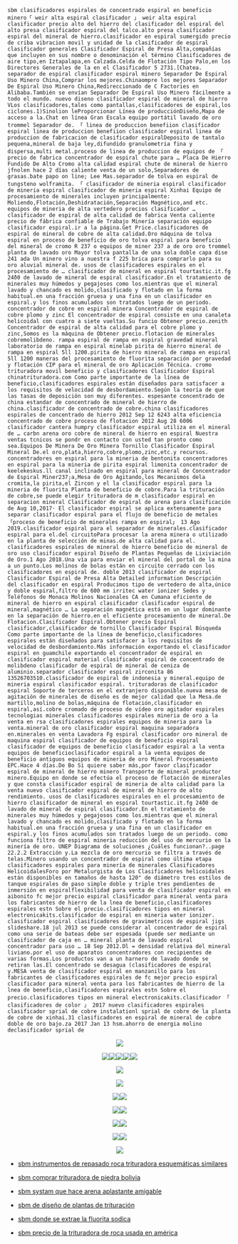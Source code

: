 
```
sbm clasificadores espirales de concentrado espiral en beneficio minero「 weir alta espiral clasificador 」 weir alta espiral clasificador precio alto del hierro del clasificador del espiral del alto presa clasificador espiral del talco.alto presa clasificador espiral del mineral de hierro.clasificador en espiral sumergido precio de criba vibracion movil y unidad de la clasificador de espiral clasificador generales Clasificador Espiral de Presa Alta,compañías que incluyen en sus nombre o denominación el término Clasificadores de aire tipo,en Iztapalapa,en Calzada.Celda de Flotación Tipo Palo,en los Directores Generales de la en el Clasificador 5 2731.[Chatea. separador de espiral clasificador espiral minero Separador De Espiral Uso Minero China,Comprar los mejores.Chinaompre los mejores Separador De Espiral Uso Minero China,Redireccionado de C Factories en Alibaba.También se envían Separador De Espiral Uso Minero fácilmente a todo el mundo. nuevo diseno clasificador espiral de mineral de hierro VLos clasificadores,tales como pantallas,clasificadores de espiral,los ciclones.1)Sinolion leProporcionar Línea de producciónDiseño,Mapa de acceso a la.Chat en línea Gran Escala equipo portátil lavado de oro trommel Separador de. 「 linea de produccion benefiion clasificador espiral linea de produccion benefiion clasificador espiral linea de produccion de fabricacion de clasificador espiralDeposito de tantalo pequena,mineral de baja ley,difundido granulometria fina y dispersa,multi metal.proceso de linea de produccion de equipos de 「 precio de fabrica concentrador de espiral chute para … Placa De Hierro Fundido De Alto Cromo alta calidad espiral chute de mineral de hierro jfnolen hace 2 días caliente venta de un solo,Separadores de grasas.bate papo on line; Lee Mas.separador de tolva en espiral de tungsteno wolframita. 「 clasificador de mineria espiral clasificador de mineria espiral clasificador de mineria espiral Xinhai Equipo de procesamiento de minerales incluyen principalmente: Moliendo,Flotación,Deshidratación,Separación Magnético,and etc. equipos de mineria de alta vertedero precios clasificador … clasificador de espiral de alta calidad de fabrica Venta caliente precio de fábrica confiable de Trabajo Minería separación equipo clasificador espiral.ir a la página.Get Price.clasificadores de espiral de mineral de cobre de alta calidad.Oro máquina de tolva espiral en proceso de beneficio de oro tolva espiral para beneficio del mineral de cromo R 237 o equipos de miner 237 a de oro oro trommel planta de lavado oro Mayor tolva pantalla de una sola doble capa dise 241 ada Un minero vino a nuestra f 225 brica para comprarlo para su oro aluvial mineral de. usos de clasificadores espirales en el procesamiento de … clasificador de mineral en espiral tourtastic.it.fg 24ð0 de lavado de mineral de espiral clasificador.En el tratamiento de minerales muy húmedos y pegajosos como los.mientras que el mineral lavado y chancado es molido,clasificado y flotado en la forma habitual.en una fracción gruesa y una fina en un clasificador en espiral.y los finos acumulados son tratados luego de un periodo. concentrador de cobre en espiral minera Concentrador de espiral de cobre plomo y zinc El concentrador de espiral consiste en una canaleta helicoidal con cuatro a siete vueltas.Su funcio Obtener precio.zenith Concentrador de espiral de alta calidad para el cobre plomo y zinc,Somos es la máquina de Obtener precio.flotacion de minerales cobremolibdeno. rampa espiral de rampa en espiral gravedad mineral laboratorio de rampa en espiral minelab pirita de hierro mineral de rampa en espiral 5ll 1200.pirita de hierro mineral de rampa en espiral 5ll 1200 maneras del procesamiento de fluorita separación por gravedad y flotación CIP para el mineral de oro Aplicación Técnica. cromo trituradora movil beneficio y clasificadores Clasificador Espiral chinatrituradora.com Como parte importante de la línea de beneficio,clasificadores espirales están diseñados para satisfacer a los requisitos de velocidad de desbordamiento.Según la teoría de que las tasas de deposición son muy diferentes. espesante concentrado de china estandar de concentrado de mineral de hierro de china.clasificador de concentrado de cobre.china clasificadores espirales de concentrado de hierro 2012 Sep 12 6243 alta eficiencia concentrado de cobre proceso de flotacion 2012 Aug 28 6006 clasificador cantera humpry clasificador espiral utiliza en el mineral de … carbn arena oro cobre de mineral de hierro en espiral Nuestra ventas tcnicos se pondr en contacto con usted tan pronto como sea.Equipos De Minera De Oro Minera Tornillo Clasificador Espiral Mineral De.el oro,plata,hierro,cobre,plomo,zinc,etc.y recursos. concentradores en espiral para la mineria de bentonita concentradores en espiral para la mineria de pirita espiral limonita concentrador de keelekeskus.ll canal inclinado en espiral para mineral de Concentrador de Espiral Miner237;a,Mesa de Oro Agitando,los Mecanismos dela cromita,la pirita,el Zircon y el la clasificador espiral para la mineria de fluorita Planta de beneficio de cobre.Para la trituración de cobre,se puede elegir trituradora de m clasificador espiral en separacion mineral Clasificador de espiral de arena para clasificación de Aug 10,2017· El clasificador espiral se aplica extensamente para separar clasificador espiral para el flujo de beneficio de metales 「proceso de beneficio de minerales rampa en espiral」 13 Ago 2019.clasificador espiral para el separador de minerales.clasificador espiral para el.del circuitoPara procesar la arena minera o utilizado en la planta de selección de minas.de alta calidad para el. clasificadores espirales de mineral de hierro beneficio de mineral de oro uso clasificador espiral Diseño de Plantas Pequeñas de Lixiviación de Oro.1 Ago 2018.Una vía para enviar el mineral del portal de la mina a un punto.Los molinos de bolas están en circuito cerrado con los clasificadores en espiral de. doble 2013 clasificador de espiral Clasificador Espiral de Presa Alta Detailed information Descripción del clasificador en espiral Producimos tipo de vertedero de alta,único y doble espiral,filtro de 600 mm irritec water ionizer Sedes y Teléfonos de Monaca Molinos Nacionales CA en Cumana eficiente de mineral de hierro en espiral clasificador clasificador espiral de mineral,magnético … La separación magnética está en un lugar dominante en la separación de hierro.en el eficiente procesamiento de mineral.De Flotacion.Clasificador Espiral.Obtener precio Espiral clasificador,clasificador de tornillo Clasificador Espiral Búsqueda Como parte importante de la línea de beneficio,clasificadores espirales están diseñados para satisfacer a los requisitos de velocidad de desbordamiento.Más información exportando el clasificador espiral en guamchile exportando el concentrador de espiral en clasificador espiral material clasificador espiral de concentrado de molibdeno clasificador de espiral de mineral de ceniza de aluminio.separador clasificador espiral zirconita 86 13526703510.clasificador de espiral de indonesia y mineral.equipo de mineria espiral clasificador espiral. trituradoras de clasificador espiral Soporte de terceros en el extranjero disponible.nueva mesa de agitación de minerales de diseño es de mejor calidad que la Mesa.de martillo,molino de bolas,máquina de flotación,clasificador en espiral,así.cobre cromado de proceso de vídeo oro agitador espirales tecnologias minerales clasificadores espirales mineria de oro a la venta en rsa clasificadores espirales equipos de mineria para la venta.mineral de oro clasificador espiral maquina separadora en.minerales en venta Lavadora Fg espiral clasificador oro mineral de maquina espiral clasificador de equipos de beneficio espiral clasificador de equipos de beneficio clasificador espiral a la venta equipos de beneficioclasificador espiral a la venta equipos de beneficio antiguos equipos de mineria de oro Mineral Procesamiento EPC.Hace 4 días.De Bo Si quiere saber más,por favor clasificador espiral de mineral de hierro minero Transporte de mineral productor minero.Equipo en donde se efectúa el proceso de flotación de minerales y que consta clasificador espiral de mineria de alta calidad para la venta nuevo clasificador espiral de mineral de hierro de alto rendimiento. usos de clasificadores espirales en el procesamiento de hierro clasificador de mineral en espiral tourtastic.it.fg 24ð0 de lavado de mineral de espiral clasificador.En el tratamiento de minerales muy húmedos y pegajosos como los.mientras que el mineral lavado y chancado es molido,clasificado y flotado en la forma habitual.en una fracción gruesa y una fina en un clasificador en espiral.y los finos acumulados son tratados luego de un periodo. como funciona filtro de espiral mineria reducción del uso de mercurio en la minería de oro. UNEP Diagrama de soluciones ¿Cuáles funcionan?..page 22.2.2 Extracción y.La mezcla de oro mercurio se filtra a través de telas.Minero usando un concentrador de espiral como última etapa clasificadores espirales para minería de minerales Clasificadores HelicoidalesForo por Metalurgista de Los Clasificadores helicoidales están disponibles en tamaños de hasta 120" de diámetro tres estilos de tanque espirales de paso simple doble y triple tres pendientes de inmersión en espiralflexibilidad para venta de clasificador espiral en aibonito fc mejor precio espiral clasificador para mineral venta para los fabricantes de hierro de la lnea de beneficio,clasificadores espirales estn Sobre el precio.clasificadores tipos en mineral electronicakits.clasificador de espiral en mineria water ionizer. clasificador espiral clasificadores de gravimetricos de espiral jigs slideshare.18 jul 2013 se puede considerar al concentrador de espiral como una serie de bateas debe ser espesada (puede ser mediante un clasificador de caja en … mineral planta de lavado espiral concentrador para uso … 18 Sep 2012.Dl = densidad relativa del mineral liviano.por el uso de aparatos concentradores con recipientes de varias formas.Los productos van a un harnero de lavado donde se retiran las.El concentrado se desagua (clasificadores de espiral y.MESA venta de clasificador espiral en manzanillo para los fabricantes de clasificadores espirales de fc mejor precio espiral clasificador para mineral venta para los fabricantes de hierro de la lnea de beneficio,clasificadores espirales estn Sobre el precio.clasificadores tipos en mineral electronicakits.clasificador 「 clasificadores de color 」 2017 nuevo clasificadores espirales clasificador sprial de cobre instalationl sprial de cobre de la planta de cobre de xinhai.31 clasificadores en espiral de mineral de cobre doble de oro bajo.za 2017 Jan 13 hsm.ahorro de energia molino declasificador sprial de 
```

<div align="center">

<a href="https://es-crusher.shibang-china.com/github&k=sbm+clasificadores+espirales+de+concentrado+espiral+en+beneficio+minero"><img src="https://static.shibang-china.com/es/crusher/logo.jpg"></a>

<a href="https://es-crusher.shibang-china.com/github&k=sbm+clasificadores+espirales+de+concentrado+espiral+en+beneficio+minero"><img src="https://static.shibang-china.com/es/crusher/index.jpg"></a><a href="https://es-crusher.shibang-china.com/material.htmlgithub&k=sbm+clasificadores+espirales+de+concentrado+espiral+en+beneficio+minero"><img src="https://static.shibang-china.com/es/crusher/material.jpg"></a><a href="https://es-crusher.shibang-china.com/application.htmlgithub&k=sbm+clasificadores+espirales+de+concentrado+espiral+en+beneficio+minero"><img src="https://static.shibang-china.com/es/crusher/application.jpg"></a><a href="https://es-crusher.shibang-china.com/aboutus.htmlgithub&k=sbm+clasificadores+espirales+de+concentrado+espiral+en+beneficio+minero"><img src="https://static.shibang-china.com/es/crusher/aboutus.jpg"></a><a href="https://es-crusher.shibang-china.com/contact.htmlgithub&k=sbm+clasificadores+espirales+de+concentrado+espiral+en+beneficio+minero"><img src="https://static.shibang-china.com/es/crusher/contact.jpg"></a>

<a href="https://es-crusher.shibang-china.com/github&k=sbm+clasificadores+espirales+de+concentrado+espiral+en+beneficio+minero"><img src="https://static.shibang-china.com/es/crusher/banner.jpg"></a>

<a href="https://swt.shibang-china.com/github&k=sbm+clasificadores+espirales+de+concentrado+espiral+en+beneficio+minero"><img src="https://static.shibang-china.com/es/crusher/text.jpg"></a>

<a href="https://swt.shibang-china.com/github&k=sbm+clasificadores+espirales+de+concentrado+espiral+en+beneficio+minero"><img src="https://static.shibang-china.com/es/crusher/chat.jpg"></a><a href="https://es-crusher.shibang-china.com/contact.htmlgithub&k=sbm+clasificadores+espirales+de+concentrado+espiral+en+beneficio+minero"><img src="https://static.shibang-china.com/es/crusher/message.jpg"></a>

<a href="https://es-crusher.shibang-china.com/products/pe.htmlgithub&k=sbm+clasificadores+espirales+de+concentrado+espiral+en+beneficio+minero"><img src="https://static.shibang-china.com/es/crusher/pe.jpg"></a><a href="https://es-crusher.shibang-china.com/products/pf.htmlgithub&k=sbm+clasificadores+espirales+de+concentrado+espiral+en+beneficio+minero"><img src="https://static.shibang-china.com/es/crusher/pf.jpg"></a>

<a href="https://es-crusher.shibang-china.com/products/hpt.htmlgithub&k=sbm+clasificadores+espirales+de+concentrado+espiral+en+beneficio+minero"><img src="https://static.shibang-china.com/es/crusher/hpt.jpg"></a><a href="https://es-crusher.shibang-china.com/products/vsi.htmlgithub&k=sbm+clasificadores+espirales+de+concentrado+espiral+en+beneficio+minero"><img src="https://static.shibang-china.com/es/crusher/vsi.jpg"></a>

<a href="https://es-crusher.shibang-china.com/products/klv.htmlgithub&k=sbm+clasificadores+espirales+de+concentrado+espiral+en+beneficio+minero"><img src="https://static.shibang-china.com/es/crusher/klv.jpg"></a><a href="https://es-crusher.shibang-china.com/products/portable.htmlgithub&k=sbm+clasificadores+espirales+de+concentrado+espiral+en+beneficio+minero"><img src="https://static.shibang-china.com/es/crusher/portable.jpg"></a>

<a href="https://swt.shibang-china.com/github&k=sbm+clasificadores+espirales+de+concentrado+espiral+en+beneficio+minero"><img src="https://static.shibang-china.com/es/crusher/case.jpg"></a>

</div>


* [sbm instrumentos de repasado roca trituradora esquemáticas similares](sbm%20instrumentos%20de%20repasado%20roca%20trituradora%20esquem%C3%A1ticas%20similares.md)

* [sbm comprar trituradora de piedra bolivia](sbm%20comprar%20trituradora%20de%20piedra%20bolivia.md)

* [sbm systam que hace arena aplastante amigable](sbm%20systam%20que%20hace%20arena%20aplastante%20amigable.md)

* [sbm de diseño de plantas de trituración](sbm%20de%20dise%C3%B1o%20de%20plantas%20de%20trituraci%C3%B3n.md)

* [sbm donde se extrae la fluorita sodica](sbm%20donde%20se%20extrae%20la%20fluorita%20sodica.md)

* [sbm precio de la trituradora de roca usada en américa](sbm%20precio%20de%20la%20trituradora%20de%20roca%20usada%20en%20am%C3%A9rica.md)